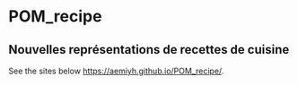 # POM_recipe

## Nouvelles représentations de recettes de cuisine

See the sites below https://aemiyh.github.io/POM_recipe/.
